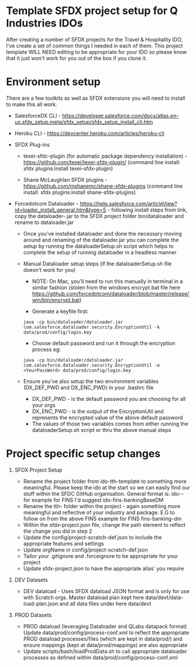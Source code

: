 # Template SFDX project setup for Q Industries IDOs
After creating a number of SFDX projects for the Travel & Hospitality IDO, I've create a set of common things I needed in each of them.  This project template WILL NEED editing to be appropriate for your IDO so please know that it just won't work for you out of the box if you clone it.

# Environment setup
There are a few toolkits as well as SFDX extensions you will need to install to make this all work.

* SalesforceDX CLI - https://developer.salesforce.com/docs/atlas.en-us.sfdx_setup.meta/sfdx_setup/sfdx_setup_install_cli.htm

* Heroku CLI - https://devcenter.heroku.com/articles/heroku-cli

* SFDX Plug-ins

   * texei-sfdc-plugin (for automatic package dependency installation) - https://github.com/texei/texei-sfdx-plugin/ (command line install: sfdx plugins:install texei-sfdx-plugin)

   * Shane McLaughlan SFDX plugins - https://github.com/mshanemc/shane-sfdx-plugins (command line install: sfdx plugins:install shane-sfdx-plugins)

* Forcedotcom Dataloader - https://help.salesforce.com/articleView?id=loader_install_general.htm&type=5 - following install steps from link, copy the dataloader-<version>.jar to the SFDX project folder bin/dataloader and rename to dataloader.jar

  * Once you've installed dataloader and done the necessary moving around and renaming of the dataloader.jar you can complete the setup by running the dataloaderSetup.sh script which helps to complete the setup of running dataloader in a headless manner

  * Manual Dataloader setup steps (if the dataloaderSetup.sh file doesn't work for you)

     * NOTE: On Mac, you'll need to run this manually in terminal in a similar fashion (stolen from the windows encrypt.bat file here https://github.com/forcedotcom/dataloader/blob/master/release/win/bin/encrypt.bat)

     * Generate a keyfile first:
     ```
     java -cp bin/dataloader/dataloader.jar com.salesforce.dataloader.security.EncryptionUtil -k data/prod/config/login.key
     ```

     * Choose default password and run it through the encryption process eg:
     ```
     java -cp bin/dataloader/dataloader.jar com.salesforce.dataloader.security.EncryptionUtil -e <YourPassWord> data/prod/config/login.key
     ```

  * Ensure you've also setup the two environment variables (DX_DEF_PWD and DX_ENC_PWD) in your .bashrc file
     * DX_DEF_PWD - is the default password you are choosing for all your orgs
     * DX_ENC_PWD - is the output of the EncryptionUtil and represents the encrypted value of the above default password     
     * The values of those two variables comes from either running the dataloaderSetup.sh script or thru the above manual steps

# Project specific setup changes

1) SFDX Project Setup
   - Rename the project folder from ido-tth-template to something more meaningful. Please keep the ido at the start so we can easily find our stuff within the SFDC GitHub organisation. General format is: ido-<industry>-<package name> for example for FINS I'd suggest ido-fins-bankingBaseDM
   - Rename the tth- folder within the project - again something more meaningful and reflective of your industry and package. E.G to follow on from the above FINS example for FINS fins-banking-dm
   - Within the sfdx-project.json file, change the path element to reflect the change you did in step 2
   - Update the config/project-scratch-def.json to include the appropriate features and settings
   - Update orgName in config/project-scratch-def.json
   - Tailor your .gitignore and .forceignore to be appropriate for your project
   - Update sfdx-project.json to have the appropriate alias' you require

2) DEV Datasets
   - DEV dataload - Uses SFDX dataload JSON format and is only for use with Scratch orgs. Master dataload plan kept here data/devt/data-load-plan.json and all data files under here data/devt

3) PROD Datasets
   - PROD dataload (leveraging Dataloader and QLabs datapack format) Update data/prod/config/process-conf.xml to reflect the appropriate PROD dataload processes/files (which are kept in data/prod/) and ensure mappings (kept at data/prod/mappings) are also appropriate
   - Update scripts/bash/loadProdData.sh to call appropriate dataloader processes as defined within data/prod/config/process-conf.xml
